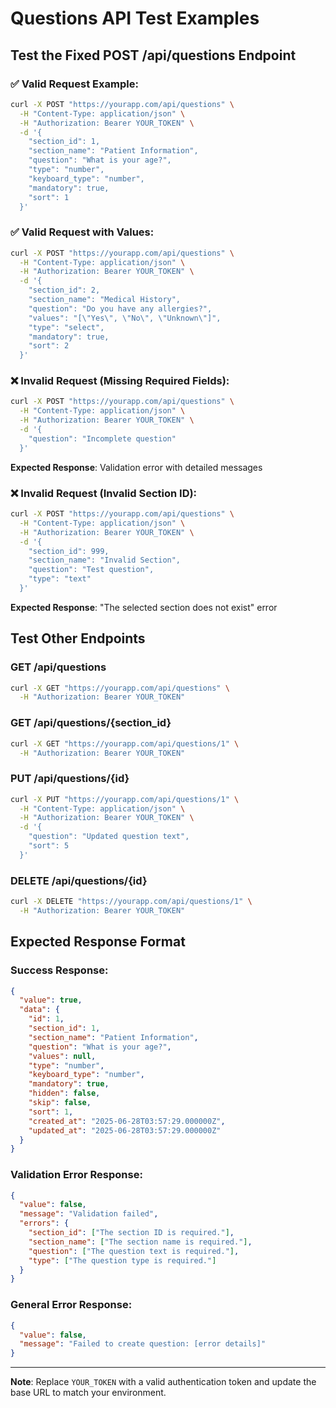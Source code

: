 # Questions API Test Examples

## Test the Fixed POST /api/questions Endpoint

### ✅ Valid Request Example:
```bash
curl -X POST "https://yourapp.com/api/questions" \
  -H "Content-Type: application/json" \
  -H "Authorization: Bearer YOUR_TOKEN" \
  -d '{
    "section_id": 1,
    "section_name": "Patient Information",
    "question": "What is your age?",
    "type": "number",
    "keyboard_type": "number",
    "mandatory": true,
    "sort": 1
  }'
```

### ✅ Valid Request with Values:
```bash
curl -X POST "https://yourapp.com/api/questions" \
  -H "Content-Type: application/json" \
  -H "Authorization: Bearer YOUR_TOKEN" \
  -d '{
    "section_id": 2,
    "section_name": "Medical History",
    "question": "Do you have any allergies?",
    "values": "[\"Yes\", \"No\", \"Unknown\"]",
    "type": "select",
    "mandatory": true,
    "sort": 2
  }'
```

### ❌ Invalid Request (Missing Required Fields):
```bash
curl -X POST "https://yourapp.com/api/questions" \
  -H "Content-Type: application/json" \
  -H "Authorization: Bearer YOUR_TOKEN" \
  -d '{
    "question": "Incomplete question"
  }'
```

**Expected Response**: Validation error with detailed messages

### ❌ Invalid Request (Invalid Section ID):
```bash
curl -X POST "https://yourapp.com/api/questions" \
  -H "Content-Type: application/json" \
  -H "Authorization: Bearer YOUR_TOKEN" \
  -d '{
    "section_id": 999,
    "section_name": "Invalid Section",
    "question": "Test question",
    "type": "text"
  }'
```

**Expected Response**: "The selected section does not exist" error

## Test Other Endpoints

### GET /api/questions
```bash
curl -X GET "https://yourapp.com/api/questions" \
  -H "Authorization: Bearer YOUR_TOKEN"
```

### GET /api/questions/{section_id}
```bash
curl -X GET "https://yourapp.com/api/questions/1" \
  -H "Authorization: Bearer YOUR_TOKEN"
```

### PUT /api/questions/{id}
```bash
curl -X PUT "https://yourapp.com/api/questions/1" \
  -H "Content-Type: application/json" \
  -H "Authorization: Bearer YOUR_TOKEN" \
  -d '{
    "question": "Updated question text",
    "sort": 5
  }'
```

### DELETE /api/questions/{id}
```bash
curl -X DELETE "https://yourapp.com/api/questions/1" \
  -H "Authorization: Bearer YOUR_TOKEN"
```

## Expected Response Format

### Success Response:
```json
{
  "value": true,
  "data": {
    "id": 1,
    "section_id": 1,
    "section_name": "Patient Information",
    "question": "What is your age?",
    "values": null,
    "type": "number",
    "keyboard_type": "number",
    "mandatory": true,
    "hidden": false,
    "skip": false,
    "sort": 1,
    "created_at": "2025-06-28T03:57:29.000000Z",
    "updated_at": "2025-06-28T03:57:29.000000Z"
  }
}
```

### Validation Error Response:
```json
{
  "value": false,
  "message": "Validation failed",
  "errors": {
    "section_id": ["The section ID is required."],
    "section_name": ["The section name is required."],
    "question": ["The question text is required."],
    "type": ["The question type is required."]
  }
}
```

### General Error Response:
```json
{
  "value": false,
  "message": "Failed to create question: [error details]"
}
```

---

**Note**: Replace `YOUR_TOKEN` with a valid authentication token and update the base URL to match your environment.
